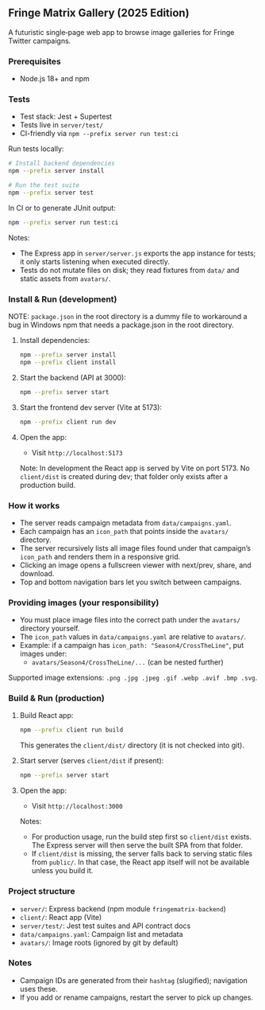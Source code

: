 ## Fringe Matrix Gallery (2025 Edition)

A futuristic single‑page web app to browse image galleries for Fringe Twitter campaigns.

### Prerequisites
- Node.js 18+ and npm

### Tests

- Test stack: Jest + Supertest
- Tests live in `server/test/`
- CI-friendly via `npm --prefix server run test:ci`

Run tests locally:

```bash
# Install backend dependencies
npm --prefix server install

# Run the test suite
npm --prefix server test
```

In CI or to generate JUnit output:

```bash
npm --prefix server run test:ci
```

Notes:
- The Express app in `server/server.js` exports the app instance for tests; it only starts listening when executed directly.
- Tests do not mutate files on disk; they read fixtures from `data/` and static assets from `avatars/`.

### Install & Run (development)

NOTE: `package.json` in the root directory is a dummy file to workaround a bug in Windows npm that needs a package.json in the root directory.

1. Install dependencies:
   
   ```bash
   npm --prefix server install
   npm --prefix client install
   ```

2. Start the backend (API at 3000):
   
   ```bash
   npm --prefix server start
   ```

3. Start the frontend dev server (Vite at 5173):
   
   ```bash
   npm --prefix client run dev
   ```

3. Open the app:
   - Visit `http://localhost:5173`

   Note: In development the React app is served by Vite on port 5173. No `client/dist` is created during dev; that folder only exists after a production build.

### How it works
- The server reads campaign metadata from `data/campaigns.yaml`.
- Each campaign has an `icon_path` that points inside the `avatars/` directory.
- The server recursively lists all image files found under that campaign’s `icon_path` and renders them in a responsive grid.
- Clicking an image opens a fullscreen viewer with next/prev, share, and download.
- Top and bottom navigation bars let you switch between campaigns.

### Providing images (your responsibility)
- You must place image files into the correct path under the `avatars/` directory yourself.
- The `icon_path` values in `data/campaigns.yaml` are relative to `avatars/`.
- Example: if a campaign has `icon_path: "Season4/CrossTheLine"`, put images under:
  - `avatars/Season4/CrossTheLine/...` (can be nested further)

Supported image extensions: `.png .jpg .jpeg .gif .webp .avif .bmp .svg`.

### Build & Run (production)
1. Build React app:
   
   ```bash
   npm --prefix client run build
   ```

   This generates the `client/dist/` directory (it is not checked into git).

2. Start server (serves `client/dist` if present):
   
   ```bash
   npm --prefix server start
   ```

3. Open the app:
   - Visit `http://localhost:3000`

   Notes:
   - For production usage, run the build step first so `client/dist` exists. The Express server will then serve the built SPA from that folder.
   - If `client/dist` is missing, the server falls back to serving static files from `public/`. In that case, the React app itself will not be available unless you build it.

### Project structure
 - `server/`: Express backend (npm module `fringematrix-backend`)
 - `client/`: React app (Vite)
 - `server/test/`: Jest test suites and API contract docs
- `data/campaigns.yaml`: Campaign list and metadata
- `avatars/`: Image roots (ignored by git by default)

### Notes
- Campaign IDs are generated from their `hashtag` (slugified); navigation uses these.
- If you add or rename campaigns, restart the server to pick up changes.
